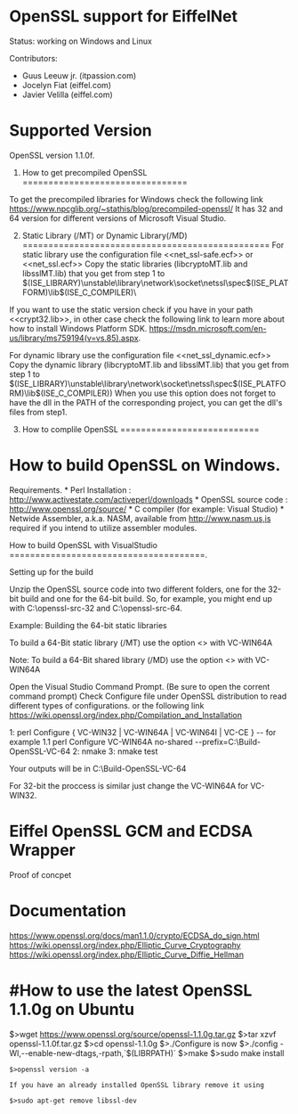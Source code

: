# OpenSSL support for EiffelNet #

Status: working on Windows and Linux

Contributors:
- Guus Leeuw jr. (itpassion.com)
- Jocelyn Fiat (eiffel.com)
- Javier Velilla (eiffel.com)


Supported Version
=================
OpenSSL version 1.1.0f.



1. How to get precompiled OpenSSL
================================

To get the precompiled libraries for Windows check the following
link https://www.npcglib.org/~stathis/blog/precompiled-openssl/
It has 32 and 64 version for different versions of Microsoft Visual Studio.


2. Static Library (/MT) or Dynamic Library(/MD)
================================================
For static library use the configuration file <<net_ssl-safe.ecf>> or <<net_ssl.ecf>>
Copy the static libraries (libcryptoMT.lib and libsslMT.lib) that you get from step 1
to $(ISE_LIBRARY)\unstable\library\network\socket\netssl\spec\$(ISE_PLATFORM)\lib\$(ISE_C_COMPILER)\

If you want to use the static version check if you have in your path <<crypt32.lib>>, 
in other case check the following link to learn more about how to install Windows Platform SDK.
https://msdn.microsoft.com/en-us/library/ms759194(v=vs.85).aspx.


For dynamic library use the configuration file <<net_ssl_dynamic.ecf>>
Copy the dynamic library (libcryptoMT.lib and libsslMT.lib) that you get from step 1
to $(ISE_LIBRARY)\unstable\library\network\socket\netssl\spec\$(ISE_PLATFORM)\lib\$(ISE_C_COMPILER)\)
When you use this option does not forget to have the dll in the PATH of the corresponding project,
you can get the dll's files from step1.

3. How to complile OpenSSL
===========================

How to build OpenSSL on Windows.
================================

Requirements.
	* Perl Installation    : http://www.activestate.com/activeperl/downloads
	* OpenSSL source code  : http://www.openssl.org/source/
	* C compiler (for example: Visual Studio)
	* Netwide Assembler, a.k.a. NASM, available from http://www.nasm.us,is required if you intend to utilize assembler modules.


How to build OpenSSL with VisualStudio  
======================================.

Setting up for the build

Unzip the OpenSSL source code into two different folders, one for the 32-bit build and one for the 64-bit build. 
So, for example, you might end up with C:\openssl-src-32 and C:\openssl-src-64.

Example:
Building the 64-bit static libraries

To build a 64-Bit static library (/MT) use the option <<no-shared>> with VC-WIN64A

Note: To build a 64-Bit shared library (/MD) use the option <<shared>> with VC-WIN64A

Open the Visual Studio Command Prompt. (Be sure to open the corrent command prompt)
Check Configure file under OpenSSL distribution to read different types of configurations.
or the following link https://wiki.openssl.org/index.php/Compilation_and_Installation


1: perl Configure { VC-WIN32 | VC-WIN64A | VC-WIN64I | VC-CE }
-- for example 
1.1 perl Configure VC-WIN64A no-shared --prefix=C:\Build-OpenSSL-VC-64
2: nmake
3: nmake test

Your outputs will be in C:\Build-OpenSSL-VC-64

For 32-bit the proccess is similar just change the VC-WIN64A for VC-WIN32.


Eiffel OpenSSL GCM and ECDSA Wrapper
============================

Proof of concpet

Documentation
=============
https://www.openssl.org/docs/man1.1.0/crypto/ECDSA_do_sign.html
https://wiki.openssl.org/index.php/Elliptic_Curve_Cryptography
https://wiki.openssl.org/index.php/Elliptic_Curve_Diffie_Hellman



#How to use the latest OpenSSL 1.1.0g on Ubuntu
================================================

$>wget https://www.openssl.org/source/openssl-1.1.0g.tar.gz
$>tar xzvf openssl-1.1.0f.tar.gz
$>cd openssl-1.1.0g
$>./Configure is now
	$>./config -Wl,--enable-new-dtags,-rpath,`$(LIBRPATH)`
	$>make
	$>sudo make install

	$>openssl version -a    

	If you have an already installed OpenSSL library remove it using

	$>sudo apt-get remove libssl-dev


